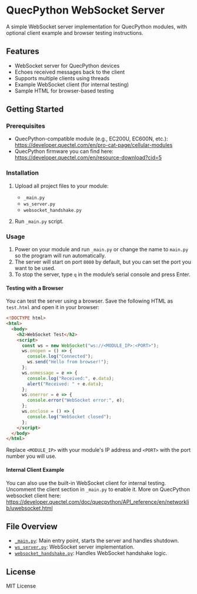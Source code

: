 # QuecPython WebSocket Server

A simple WebSocket server implementation for QuecPython modules, with optional client example and browser testing instructions.

## Features

- WebSocket server for QuecPython devices
- Echoes received messages back to the client
- Supports multiple clients using threads
- Example WebSocket client (for internal testing)
- Sample HTML for browser-based testing

## Getting Started

### Prerequisites

- QuecPython-compatible module (e.g., EC200U, EC600N, etc.): https://developer.quectel.com/en/pro-cat-page/cellular-modules
- QuecPython firmware you can find here: https://developer.quectel.com/en/resource-download?cid=5

### Installation

1. Upload all project files to your module:
    - `_main.py`
    - `ws_server.py`
    - `websocket_handshake.py`

2. Run `_main.py` script.

### Usage

1. Power on your module and run `_main.py` or change the name to `main.py` so the program will run automatically.
2. The server will start on port `8080` by default, but you can set the port you want to be used.
3. To stop the server, type `q` in the module’s serial console and press Enter.

#### Testing with a Browser

You can test the server using a browser. Save the following HTML as `test.html` and open it in your browser:

```html
<!DOCTYPE html>
<html>
  <body>
    <h2>WebSocket Test</h2>
    <script>
      const ws = new WebSocket("ws://<MODULE_IP>:<PORT>");
      ws.onopen = () => {
        console.log("Connected");
        ws.send("Hello from browser!");
      };
      ws.onmessage = e => {
        console.log("Received:", e.data);
        alert("Received: " + e.data);
      };
      ws.onerror = e => {
        console.error("WebSocket error:", e);
      };
      ws.onclose = () => {
        console.log("WebSocket closed");
      };
    </script>
  </body>
</html>
```

Replace `<MODULE_IP>` with your module's IP address and `<PORT>` with the port number you will use.

#### Internal Client Example

You can also use the built-in WebSocket client for internal testing. Uncomment the client section in `_main.py` to enable it.
More on QuecPython websocket client here: https://developer.quectel.com/doc/quecpython/API_reference/en/networklib/uwebsocket.html

## File Overview

- [`_main.py`](./_main.py): Main entry point, starts the server and handles shutdown.
- [`ws_server.py`](./ws_server.py): WebSocket server implementation.
- [`websocket_handshake.py`](./websocket_handshake.py): Handles WebSocket handshake logic.

## License

MIT License